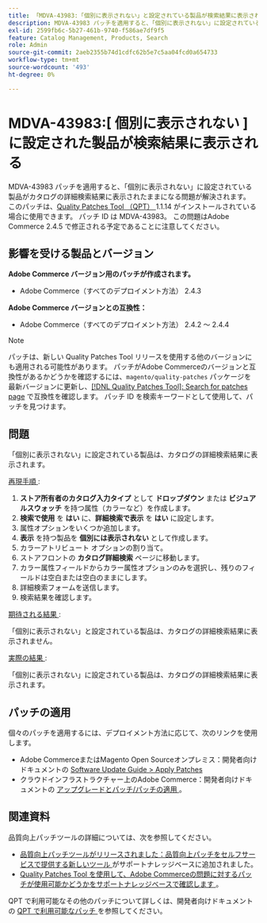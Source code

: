 ```yaml
---
title: 「MDVA-43983:「個別に表示されない」と設定されている製品が検索結果に表示される」
description: MDVA-43983 パッチを適用すると、「個別に表示されない」に設定されている製品がカタログの詳細検索結果に表示されたままになる問題が解決されます。 このパッチは、[Quality Patches Tool （QPT） ] （/help/announcements/adobe-commerce-announcements/magento-quality-patches-released-new-tool-to-self-serve-quality-patches.md） 1.1.14 がインストールされている場合に利用できます。 パッチ ID は MDVA-43983。 この問題はAdobe Commerce 2.4.5 で修正される予定であることに注意してください。
exl-id: 2599fb6c-5b27-461b-9740-f586ae7df9f5
feature: Catalog Management, Products, Search
role: Admin
source-git-commit: 2aeb2355b74d1cdfc62b5e7c5aa04fcd0a654733
workflow-type: tm+mt
source-wordcount: '493'
ht-degree: 0%

---
```


# MDVA-43983:[ 個別に表示されない ] に設定された製品が検索結果に表示される

MDVA-43983 パッチを適用すると、「個別に表示されない」に設定されている製品がカタログの詳細検索結果に表示されたままになる問題が解決されます。 このパッチは、[Quality Patches Tool （QPT） ](/help/announcements/adobe-commerce-announcements/magento-quality-patches-released-new-tool-to-self-serve-quality-patches.md)1.1.14 がインストールされている場合に使用できます。 パッチ ID は MDVA-43983。 この問題はAdobe Commerce 2.4.5 で修正される予定であることに注意してください。

## 影響を受ける製品とバージョン

**Adobe Commerce バージョン用のパッチが作成されます。**

* Adobe Commerce（すべてのデプロイメント方法） 2.4.3

**Adobe Commerce バージョンとの互換性：**

* Adobe Commerce（すべてのデプロイメント方法） 2.4.2 ～ 2.4.4

>[!NOTE]
>
>パッチは、新しい Quality Patches Tool リリースを使用する他のバージョンにも適用される可能性があります。 パッチがAdobe Commerceのバージョンと互換性があるかどうかを確認するには、`magento/quality-patches` パッケージを最新バージョンに更新し、[[!DNL Quality Patches Tool]: Search for patches page](https://experienceleague.adobe.com/tools/commerce-quality-patches/index.html?lang=ja) で互換性を確認します。 パッチ ID を検索キーワードとして使用して、パッチを見つけます。

## 問題

「個別に表示されない」に設定されている製品は、カタログの詳細検索結果に表示されます。

<u> 再現手順 </u>:

1. **ストア所有者のカタログ入力タイプ** として **ドロップダウン** または **ビジュアルスウォッチ** を持つ属性（カラーなど）を作成します。
1. **検索で使用** を **はい** に、**詳細検索で表示** を **はい** に設定します。
1. 属性オプションをいくつか追加します。
1. **表示** を持つ製品を **個別には表示されない** として作成します。
1. カラーアトリビュート オプションの割り当て。
1. ストアフロントの **カタログ詳細検索** ページに移動します。
1. カラー属性フィールドからカラー属性オプションのみを選択し、残りのフィールドは空白または空白のままにします。
1. 詳細検索フォームを送信します。
1. 検索結果を確認します。

<u> 期待される結果 </u>:

「個別に表示されない」と設定されている製品は、カタログの詳細検索結果に表示されません。

<u> 実際の結果 </u>:

「個別に表示されない」に設定されている製品は、カタログの詳細検索結果に表示されます。

## パッチの適用

個々のパッチを適用するには、デプロイメント方法に応じて、次のリンクを使用します。

* Adobe CommerceまたはMagento Open Sourceオンプレミス：開発者向けドキュメントの [Software Update Guide > Apply Patches](https://experienceleague.adobe.com/ja/docs/commerce-operations/tools/quality-patches-tool/usage)
* クラウドインフラストラクチャー上のAdobe Commerce：開発者向けドキュメントの [ アップグレードとパッチ/パッチの適用 ](https://experienceleague.adobe.com/ja/docs/commerce-cloud-service/user-guide/develop/upgrade/apply-patches)。

## 関連資料

品質向上パッチツールの詳細については、次を参照してください。

* [ 品質向上パッチツールがリリースされました：品質向上パッチをセルフサービスで提供する新しいツール ](/help/announcements/adobe-commerce-announcements/magento-quality-patches-released-new-tool-to-self-serve-quality-patches.md) がサポートナレッジベースに追加されました。
* [Quality Patches Tool を使用して、Adobe Commerceの問題に対するパッチが使用可能かどうかをサポートナレッジベースで確認します ](/help/support-tools/patches-available-in-qpt-tool/check-patch-for-magento-issue-with-magento-quality-patches.md)。

QPT で利用可能なその他のパッチについて詳しくは、開発者向けドキュメントの [QPT で利用可能なパッチ ](https://experienceleague.adobe.com/tools/commerce-quality-patches/index.html?lang=ja) を参照してください。
